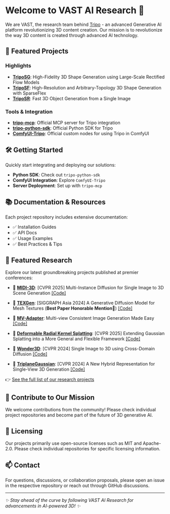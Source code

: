 # Welcome to VAST AI Research 👋

We are VAST, the research team behind [Tripo](https://www.tripo3d.ai) - an advanced Generative AI platform revolutionizing 3D content creation. Our mission is to revolutionize the way 3D content is created through advanced AI technology.

## 🌟 Featured Projects

### Highlights

- **[TripoSG](https://github.com/VAST-AI-Research/TripoSG)**: High-Fidelity 3D Shape Generation using Large-Scale Rectified Flow Models
- **[TripoSF](https://github.com/VAST-AI-Research/TripoSF)**: High-Resolution and Arbitrary-Topology 3D Shape Generation with SparseFlex
- **[TripoSR](https://github.com/VAST-AI-Research/TripoSR)**: Fast 3D Object Generation from a Single Image

### Tools & Integration
- **[tripo-mcp](https://github.com/VAST-AI-Research/tripo-mcp)**: Official MCP server for Tripo integration
- **[tripo-python-sdk](https://github.com/VAST-AI-Research/tripo-python-sdk)**: Official Python SDK for Tripo
- **[ComfyUI-Tripo](https://github.com/VAST-AI-Research/ComfyUI-Tripo)**: Official custom nodes for using Tripo in ComfyUI

## 🛠️ Getting Started

Quickly start integrating and deploying our solutions:
- **Python SDK**: Check out `tripo-python-sdk`
- **ComfyUI Integration**: Explore `ComfyUI-Tripo`
- **Server Deployment**: Set up with `tripo-mcp`

## 📚 Documentation & Resources

Each project repository includes extensive documentation:
- ✅ Installation Guides
- ✅ API Docs
- ✅ Usage Examples
- ✅ Best Practices & Tips

## 🔬 Featured Research

Explore our latest groundbreaking projects published at premier conferences:

- 🏅 **[MIDI-3D](https://github.com/VAST-AI-Research/MIDI-3D)**: [CVPR 2025] Multi-Instance Diffusion for Single Image to 3D Scene Generation [[Code]](https://github.com/VAST-AI-Research/MIDI-3D)

- 🏅 **[TEXGen](https://cvmi-lab.github.io/TEXGen/)**: [SIGGRAPH Asia 2024] A Generative Diffusion Model for Mesh Textures (**Best Paper Honorable Mention🎉**) [[Code]](https://github.com/CVMI-Lab/TEXGen)

- 🏅 **[MV-Adapter](https://huanngzh.github.io/MV-Adapter-Page/)**: Multi-view Consistent Image Generation Made Easy [[Code]](https://github.com/huanngzh/MV-Adapter)

- 🏅 **[Deformable Radial Kernel Splatting](https://github.com/VAST-AI-Research/Deformable-Radial-Kernel-Splatting)**: [CVPR 2025] Extending Gaussian Splatting into a More General and Flexible Framework [[Code]](https://github.com/VAST-AI-Research/Deformable-Radial-Kernel-Splatting)

- 🏅 **[Wonder3D](https://www.xxlong.site/Wonder3D/)**: [CVPR 2024] Single Image to 3D using Cross-Domain Diffusion [[Code]](https://github.com/xxlong0/Wonder3D)

- 🏅 **[TriplaneGaussian](https://github.com/VAST-AI-Research/TriplaneGaussian)**: [CVPR 2024] A New Hybrid Representation for Single-View 3D Generation [[Code]](https://github.com/VAST-AI-Research/TriplaneGaussian)

👉 [See the full list of our research projects](https://github.com/VAST-AI-Research/.github/blob/main/RESEARCH.md)

## 🤝 Contribute to Our Mission

We welcome contributions from the community! Please check individual project repositories and become part of the future of 3D generative AI.

## 📄 Licensing

Our projects primarily use open-source licenses such as MIT and Apache-2.0. Please check individual repositories for specific licensing information.

## 📫 Contact

For questions, discussions, or collaboration proposals, please open an issue in the respective repository or reach out through GitHub discussions.

---

*✨ Stay ahead of the curve by following VAST AI Research for advancements in AI-powered 3D! ✨*
